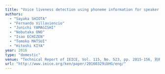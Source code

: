 ```yaml
---
title: "Voice liveness detection using phoneme information for speaker verification"
authors:
  - "Sayaka SHIOTA"
  - "Fernando Villaviencio"
  - "Junichi YAMAGISHI"
  - "Nobutaka ONO"
  - "Isao ECHIZEN"
  - "Tomoko MATSUI"
  - "Hitoshi KIYA"
year: 2016
type: "domestic"
venue: "Technical Report of IEICE, Vol. 115, No. 523, pp. 2015-156, 別府国際コンベンションセンター B-ConPlaza, 2016-03-29."
url: "http://www.ieice.org/ken/paper/20160329ibHG/eng/"
---
```

